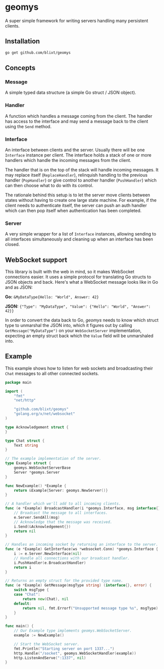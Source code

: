# geomys
A super simple framework for writing servers handling many persistent clients.

## Installation

```bash
go get github.com/blixt/geomys
```

## Concepts

### Message

A simple typed data structure (a simple Go struct / JSON object).

### Handler

A function which handles a message coming from the client. The handler has access to the interface and may send a
message back to the client using the `Send` method.

### Interface

An interface between clients and the server. Usually there will be one `Interface` instance per client. The
interface holds a stack of one or more handlers which handle the incoming messages from the client.

The handler that is on the top of the stack will handle incoming messages. It may replace itself (`ReplaceHandler`),
relinquish handling to the previous handler (`PopHandler`) or give control to another handler (`PushHandler`) which
can then choose what to do with its control.

The rationale behind this setup is to let the server move clients between states without having to create one large
state machine. For example, if the client needs to authenticate itself, the server can push an auth handler which
can then pop itself when authentication has been completed.

### Server

A very simple wrapper for a list of `Interface` instances, allowing sending to all interfaces simultaneously and 
cleaning up when an interface has been closed.

## WebSocket support

This library is built with the web in mind, so it makes WebSocket connections easier. It uses a simple protocol for
translating Go structs to JSON objects and back. Here's what a WebSocket message looks like in Go and as JSON:

**Go:** `&MyDataType{Hello: "World", Answer: 42}`

**JSON:** `{"Type": "MyDataType", "Value": {"Hello": "World", "Answer": 42}}`

In order to convert the data back to Go, *geomys* needs to know which struct type to unmarshal the JSON into, which
it figures out by calling `GetMessage("MyDataType")` on your `WebSocketServer` implementation, expecting an empty
struct back which the `Value` field will be unmarshaled into.

## Example

This example shows how to listen for web sockets and broadcasting their `Chat` messages to all other connected
sockets.

```go
package main

import (
	"fmt"
	"net/http"

	"github.com/blixt/geomys"
	"golang.org/x/net/websocket"
)

type Acknowledgement struct {
}

type Chat struct {
	Text string
}

// The example implementation of the server.
type Example struct {
	geomys.WebSocketServerBase
	Server *geomys.Server
}

func NewExample() *Example {
	return &Example{Server: geomys.NewServer()}
}

// A handler which we'll add to all incoming clients.
func (e *Example) BroadcastHandler(i *geomys.Interface, msg interface{}) error {
	// Broadcast the message to all interfaces.
	e.Server.SendAll(msg)
	// Acknowledge that the message was received.
	i.Send(&Acknowledgement{})
	return nil
}

// Handles an incoming socket by returning an interface to the server.
func (e *Example) GetInterface(ws *websocket.Conn) *geomys.Interface {
	i := e.Server.NewInterface(nil)
	// Handle all connections with our broadcast handler.
	i.PushHandler(e.BroadcastHandler)
	return i
}

// Returns an empty struct for the provided type name.
func (e *Example) GetMessage(msgType string) (interface{}, error) {
	switch msgType {
	case "Chat":
		return new(Chat), nil
	default:
		return nil, fmt.Errorf("Unsupported message type %s", msgType)
	}
}

func main() {
	// Our Example type implements geomys.WebSocketServer.
	example := NewExample()

	// Start the WebSocket server.
	fmt.Println("Starting server on port 1337...")
	http.Handle("/socket", geomys.WebSocketHandler(example))
	http.ListenAndServe(":1337", nil)
}
```
